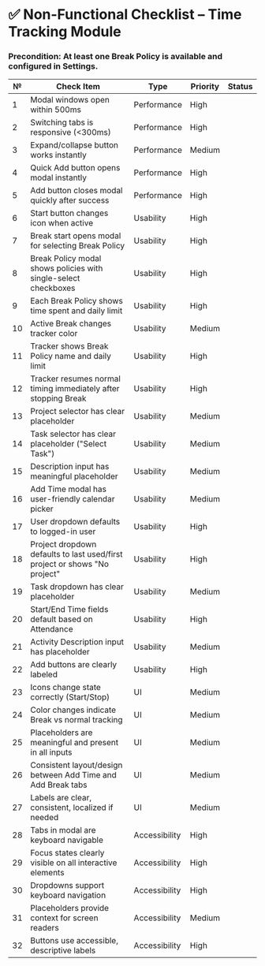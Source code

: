 # ✅ Non-Functional Checklist – Time Tracking Module

### Precondition: At least one Break Policy is available and configured in Settings.

| №  | Check Item                                                         | Type        | Priority | Status  |
|----|---------------------------------------------------------------------|-------------|----------|---------|
| 1  | Modal windows open within 500ms                                     | Performance | High     |         |
| 2  | Switching tabs is responsive (<300ms)                               | Performance | High     |         |
| 3  | Expand/collapse button works instantly                              | Performance | Medium   |         |
| 4  | Quick Add button opens modal instantly                              | Performance | High     |         |
| 5  | Add button closes modal quickly after success                       | Performance | High     |         |
| 6  | Start button changes icon when active                               | Usability   | High     |         |
| 7  | Break start opens modal for selecting Break Policy                  | Usability   | High     |         |
| 8  | Break Policy modal shows policies with single-select checkboxes     | Usability   | High     |         |
| 9  | Each Break Policy shows time spent and daily limit                  | Usability   | High     |         |
| 10 | Active Break changes tracker color                                  | Usability   | Medium   |         |
| 11 | Tracker shows Break Policy name and daily limit                     | Usability   | High     |         |
| 12 | Tracker resumes normal timing immediately after stopping Break      | Usability   | High     |         |
| 13 | Project selector has clear placeholder                              | Usability   | Medium   |         |
| 14 | Task selector has clear placeholder ("Select Task")                 | Usability   | Medium   |         |
| 15 | Description input has meaningful placeholder                        | Usability   | Medium   |         |
| 16 | Add Time modal has user-friendly calendar picker                    | Usability   | Medium   |         |
| 17 | User dropdown defaults to logged-in user                            | Usability   | High     |         |
| 18 | Project dropdown defaults to last used/first project or shows "No project" | Usability | High     |         |
| 19 | Task dropdown has clear placeholder                                 | Usability   | Medium   |         |
| 20 | Start/End Time fields default based on Attendance                   | Usability   | High     |         |
| 21 | Activity Description input has placeholder                          | Usability   | Medium   |         |
| 22 | Add buttons are clearly labeled                                     | Usability   | High     |         |
| 23 | Icons change state correctly (Start/Stop)                           | UI          | Medium   |         |
| 24 | Color changes indicate Break vs normal tracking                     | UI          | Medium   |         |
| 25 | Placeholders are meaningful and present in all inputs               | UI          | Medium   |         |
| 26 | Consistent layout/design between Add Time and Add Break tabs        | UI          | Medium   |         |
| 27 | Labels are clear, consistent, localized if needed                   | UI          | Medium   |         |
| 28 | Tabs in modal are keyboard navigable                                | Accessibility | High   |         |
| 29 | Focus states clearly visible on all interactive elements            | Accessibility | High   |         |
| 30 | Dropdowns support keyboard navigation                               | Accessibility | High   |         |
| 31 | Placeholders provide context for screen readers                     | Accessibility | Medium |         |
| 32 | Buttons use accessible, descriptive labels                          | Accessibility | High   |         |